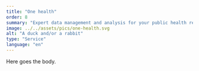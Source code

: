 ```yaml
---
title: "One health"
order: 8
summary: "Expert data management and analysis for your public health research project."
image: ../../assets/pics/one-health.svg
alt: "A duck and/or a rabbit"
type: "Service"
language: "en"
---
```


Here goes the body.
